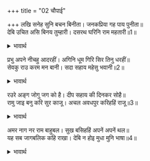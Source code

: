 +++
title = "02 चौपाई"

+++
लखि सनेह सुनि बचन बिनीता। जनकप्रिया गह पाय पुनीता॥  
देबि उचित असि बिनय तुम्हारी। दसरथ घरिनि राम महतारी॥1॥  

<details><summary>भावार्थ</summary>

कौसल्याजी के प्रेम को देखकर और उनके विनम्र वचनों को सुनकर जनकजी की प्रिय पत्नी ने उनके पवित्र चरण पकड लिए और कहा- हे देवी! आप राजा दशरथजी की रानी और श्री रामजी की माता हैं। आपकी ऐसी नम्रता उचित ही है॥1॥  
</details>

प्रभु अपने नीचहु आदरहीं। अगिनि धूम गिरि सिर तिनु धरहीं॥  
सेवकु राउ करम मन बानी। सदा सहाय महेसु भवानी॥2॥  

<details><summary>भावार्थ</summary>

प्रभु अपने निज जनों का भी आदर करते हैं। अग्नि धुएँ को और पर्वत तृण (घास) को अपने सिर पर धारण करते हैं। हमारे राजा तो कर्म, मन और वाणी से आपके सेवक हैं और सदा सहायक तो श्री महादेव-पार्वतीजी हैं॥2॥  
</details>

रउरे अङ्ग जोगु जग को है। दीप सहाय की दिनकर सोहै॥  
रामु जाइ बनु करि सुर काजू। अचल अवधपुर करिहहिं राजू॥3॥  

<details><summary>भावार्थ</summary>

आपका सहायक होने योग्य जगत में कौन है? दीपक सूर्य की सहायता करने जाकर कहीं शोभा पा सकता है? श्री रामचन्द्रजी वन में जाकर देवताओं का कार्य करके अवधपुरी में अचल राज्य करेङ्गे॥3॥  
</details>

अमर नाग नर राम बाहुबल। सुख बसिहहिं अपनें अपनें थल॥  
यह सब जागबलिक कहि राखा। देबि न होइ मुधा मुनि भाषा॥4॥  

<details><summary>भावार्थ</summary>

देवता, नाग और मनुष्य सब श्री रामचन्द्रजी की भुजाओं के बल पर अपने-अपने स्थानों (लोकों) में सुखपूर्वक बसेङ्गे। यह सब याज्ञवल्क्य मुनि ने पहले ही से कह रखा है। हे देवि! मुनि का कथन व्यर्थ (झूठा) नहीं हो सकता॥4॥  
</details>

<div class="audioEmbed"  caption="AIR-वाचनम्" src="https://archive
.org/download/rAmcharitmAnas-AIR/EPI-227.mp3"></div>
